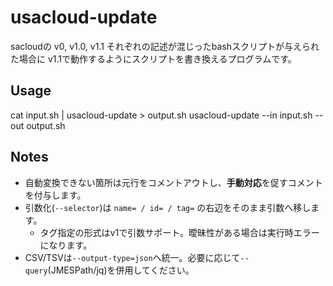 # usacloud-update

sacloudの v0, v1.0, v1.1 それぞれの記述が混じったbashスクリプトが与えられた場合に v1.1で動作するようにスクリプトを書き換えるプログラムです。

## Usage

cat input.sh | usacloud-update > output.sh
usacloud-update --in input.sh --out output.sh

## Notes
- 自動変換できない箇所は元行をコメントアウトし、**手動対応**を促すコメントを付与します。
- 引数化(`--selector`)は `name= / id= / tag=` の右辺をそのまま引数へ移します。
  - タグ指定の形式はv1で引数サポート。曖昧性がある場合は実行時エラーになります。
- CSV/TSVは`--output-type=json`へ統一。必要に応じて`--query`(JMESPath/jq)を併用してください。
